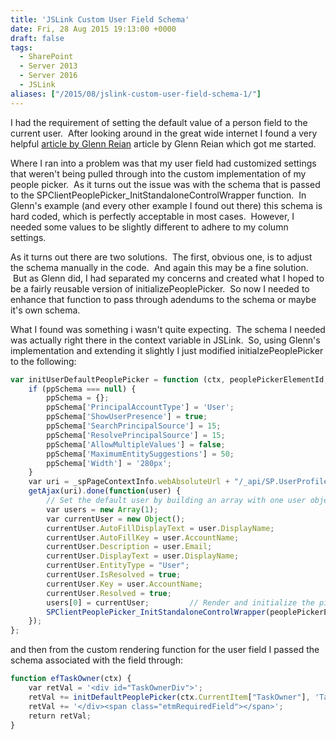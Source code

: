 ```yaml
---
title: 'JSLink Custom User Field Schema'
date: Fri, 28 Aug 2015 19:13:00 +0000
draft: false
tags:
  - SharePoint
  - Server 2013
  - Server 2016
  - JSLink
aliases: ["/2015/08/jslink-custom-user-field-schema-1/"]
---
```


I had the requirement of setting the default value of a person field to the current user.  After looking around in the great wide internet I found a very helpful [article by Glenn Reian](https://umeaworks.wordpress.com/2015/03/17/setting-default-value-of-person-field-in-sharepoint-2013-with-jslink/) article by Glenn Reian which got me started.

Where I ran into a problem was that my user field had customized settings that weren't being pulled through into the custom implementation of my people picker.  As it turns out the issue was with the schema that is passed to the SPClientPeoplePicker\_InitStandaloneControlWrapper function.  In Glenn's example (and every other example I found out there) this schema is hard coded, which is perfectly acceptable in most cases.  However, I needed some values to be slightly different to adhere to my column settings.  

As it turns out there are two solutions.  The first, obvious one, is to adjust the schema manually in the code.  And again this may be a fine solution.  But as Glenn did, I had separated my concerns and created what I hoped to be a fairly reusable version of initializePeoplePicker.  So now I needed to enhance that function to pass through adendums to the schema or maybe it's own schema.

What I found was something i wasn't quite expecting.  The schema I needed was actually right there in the context variable in JSLink.  So, using Glenn's implementation and extending it slightly I just modified initialzePeoplePicker to the following:

```javascript
var initUserDefaultPeoplePicker = function (ctx, peoplePickerElementId, ppSchema) {  
    if (ppSchema === null) {  
        ppSchema = {};  
        ppSchema['PrincipalAccountType'] = 'User';  
        ppSchema['ShowUserPresence'] = true;  
        ppSchema['SearchPrincipalSource'] = 15;  
        ppSchema['ResolvePrincipalSource'] = 15;  
        ppSchema['AllowMultipleValues'] = false;  
        ppSchema['MaximumEntitySuggestions'] = 50;  
        ppSchema['Width'] = '280px';  
    }  
    var uri = _spPageContextInfo.webAbsoluteUrl + "/_api/SP.UserProfiles.PeopleManager/GetMyProperties";  
    getAjax(uri).done(function(user) {         
        // Set the default user by building an array with one user object  
        var users = new Array(1);  
        var currentUser = new Object();  
        currentUser.AutoFillDisplayText = user.DisplayName;  
        currentUser.AutoFillKey = user.AccountName;  
        currentUser.Description = user.Email;  
        currentUser.DisplayText = user.DisplayName;  
        currentUser.EntityType = "User";  
        currentUser.IsResolved = true;  
        currentUser.Key = user.AccountName;  
        currentUser.Resolved = true;  
        users[0] = currentUser;         // Render and initialize the picker  
        SPClientPeoplePicker_InitStandaloneControlWrapper(peoplePickerElementId, users, ppSchema);  
    });  
};
```

and then from the custom rendering function for the user field I passed the schema associated with the field through:

```javascript
function efTaskOwner(ctx) {  
    var retVal = '<div id="TaskOwnerDiv">';  
    retVal += initDefaultPeoplePicker(ctx.CurrentItem["TaskOwner"], 'TaskOwnerDiv', tx.CurrentFieldSchema)  
    retVal += '</div><span class="etmRequiredField"></span>';       
    return retVal;  
}
```
